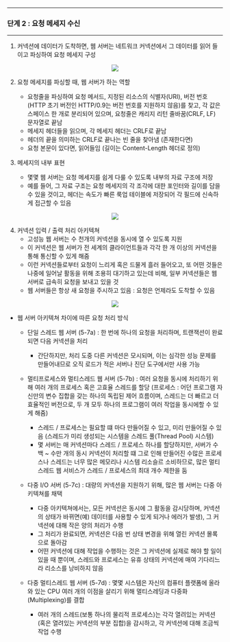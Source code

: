 -----
### 단계 2 : 요청 메세지 수신
-----
1. 커넥션에 데이터가 도착하면, 웹 서버는 네트워크 커넥션에서 그 데이터를 읽어 들이고 파싱하여 요청 메세지 구성
<div align="center">
<img src="https://github.com/user-attachments/assets/eac85e7e-3eeb-46ee-8a69-883aaa788ffc">
</div>

2. 요청 메세지를 파싱할 때, 웹 서버가 하는 역할
   - 요청줄을 파싱하여 요청 메서드, 지정된 리소스의 식별자(URI), 버전 번호(HTTP 초기 버전인 HTTP/0.9는 버전 번호를 지원하지 않음)를 찾고, 각 값은 스페이스 한 개로 분리되어 있으며, 요청줄은 캐리지 리턴 줄바꿈(CRLF, LF) 문자열로 끝남
   - 메세지 헤더들을 읽으며, 각 메세지 헤더는 CRLF로 끝남
   - 헤더의 끝을 의미하는 CRLF로 끝나는 빈 줄을 찾아냄 (존재한다면)
   - 요청 본문이 있다면, 읽어들임 (길이는 Content-Length 헤더로 정의)

3. 메세지의 내부 표현
   - 몇몇 웹 서버는 요청 메세지를 쉽게 다룰 수 있도록 내부의 자료 구조에 저장
   - 예를 들어, 그 자료 구조는 요청 메세지의 각 조각에 대한 포인터와 길이를 담을 수 있을 것이고, 헤더는 속도가 빠른 룩업 테이블에 저장되어 각 필드에 신속하게 접근할 수 있음
<div align="center">
<img src="https://github.com/user-attachments/assets/ad694de0-fcdc-4222-8624-728da1d39802">
</div>

4. 커넥션 입력 / 출력 처리 아키텍쳐
   - 고성능 웹 서버는 수 천개의 커넥션을 동시에 열 수 있도록 지원
   - 이 커넥션은 웹 서버가 전 세계의 클라이언트들과 각각 한 개 이상의 커넥션을 통해 통신할 수 있게 해줌
   - 이런 커넥션들로부터 요청이 느리게 혹은 드물게 흘러 들어오고, 또 어떤 것들은 나중에 일어날 활동을 위해 조용히 대기하고 있는데 비해, 일부 커넥션들은 웹 서버로 급속히 요청을 보내고 있을 것
   - 웹 서버들은 항상 새 요청을 주시하고 있음 : 요청은 언제라도 도착할 수 있음
<div align="center">
<img src="https://github.com/user-attachments/assets/c464b9b4-a3ba-47dd-9f0e-0bf2adf969f5">
</div>

   - 웹 서버 아키텍쳐 차이에 따른 요청 처리 방식
     + 단일 스레드 웹 서버 (5-7a) : 한 번에 하나의 요청을 처리하며, 트랜잭션이 완료되면 다음 커넥션을 처리
       * 간단하지만, 처리 도중 다른 커넥션은 모시되며, 이는 심각한 성능 문제를 만들어내므로 오직 로드가 적은 서버나 진단 도구에서만 사용 가능

     + 멀티프로세스와 멀티스레드 웹 서버 (5-7b) : 여러 요청을 동시에 처리하기 위해 여러 개의 프로세스 혹은 고효율 스레드를 할당 (프로세스 : 어던 프로그램 자신만의 변수 집합을 갖는 하나의 독립된 제어 흐름이며, 스레드는 더 빠르고 더 효율적인 버전으로, 두 개 모두 하나의 프로그램이 여러 작업을 동시에할 수 있게 해줌)
       * 스레드 / 프로세스는 필요할 떄 마다 만들어질 수 있고, 미리 만들어질 수 있음 (스레드가 미리 생성되는 시스템을 스레드 풀(Thread Pool) 시스템)
       * 몇 서버는 매 커넥션마다 스레드 / 프로세스 하나를 할당하지만, 서버가 수백 ~ 수만 개의 동시 커넥션이 처리할 떄 그로 인해 만들어진 수많은 프로세스나 스레드는 너무 많은 메모리나 시스템 리소슬르 소비하므로, 많은 멀티스레드 웹 서비스가 스레드 / 프로세스의 최대 개수 제한을 둠

     + 다중 I/O 서버 (5-7c) : 대량의 커넥션을 지원하기 위해, 많은 웹 서버는 다중 아키텍쳐를 채택
       * 다중 아키텍쳐에서는, 모든 커넥션은 동시에 그 활동을 감시당하며, 커넥션의 상태가 바뀌면(예) 데이터를 사용할 수 있게 되거나 에러가 발생), 그 커넥션에 대해 작은 양의 처리가 수행
       * 그 처리가 완료되면, 커넥션은 다음 번 상태 변경을 위해 열린 커넥션 몰록으로 돌아감
       * 어떤 커넥션에 대해 작업을 수행하는 것은 그 커넥션에 실제로 해야 할 일이 있을 때 뿐이며, 스레드와 프로세스는 유휴 상태의 커넥션에 매여 기다리느라 리소스를 낭비하지 않음

     + 다중 멀티스레드 웹 서버 (5-7d) : 몇몇 시스템은 자신의 컴퓨터 플랫폼에 올라와 있는 CPU 여러 개의 이점을 살리기 위해 멀티스레딩과 다중화(Multiplexing)를 결합
       * 여러 개의 스레드(보통 하나의 물리적 프로세스)는 각각 열려있는 커넥션(혹은 열려있는 커넥션의 부분 집합)을 감시하고, 각 커넥션에 대해 조금씩 작업 수행
